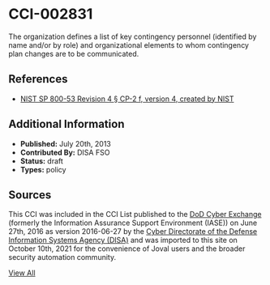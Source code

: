 # CCI-002831

The organization defines a list of key contingency personnel (identified by name and/or by role) and organizational elements to whom contingency plan changes are to be communicated.

## References ##

* [NIST SP 800-53 Revision 4 § CP-2 f, version 4, created by NIST](http://csrc.nist.gov/publications/PubsSPs.html)


## Additional Information ##

* **Published:** July 20th, 2013
* **Contributed By:** DISA FSO
* **Status:** draft
* **Types:** policy

## Sources ##

This CCI was included in the CCI List published to the [DoD Cyber Exchange](https://public.cyber.mil/stigs/cci/)
(formerly the Information Assurance Support Environment (IASE)) on June 27th, 2016 as version
2016-06-27 by the [Cyber Directorate of the Defense Information Systems Agency (DISA)](https://public.cyber.mil/about-cyber/)
and was imported to this site on October 10th, 2021 for the convenience of Joval users and the broader
security automation community.

[View All](../README.md)
